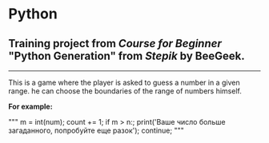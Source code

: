 # Python

## Training project from *Course for Beginner* "Python Generation" from *Stepik* by BeeGeek.

___

This is a game where the player is asked to guess a number in a given range. he can choose the boundaries of the range of numbers himself.

__For example:__

"""
m = int(num);
count += 1;
if m > n:;
    print('Ваше число больше загаданного, попробуйте еще разок');
    continue;
"""
